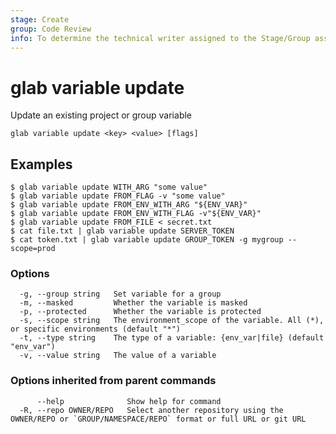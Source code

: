 ```yaml
---
stage: Create
group: Code Review
info: To determine the technical writer assigned to the Stage/Group associated with this page, see https://about.gitlab.com/handbook/product/ux/technical-writing/#assignments
---
```


<!--
This documentation is auto generated by a script.
Please do not edit this file directly, check cmd/gen-docs/docs.go.
-->

# glab variable update

Update an existing project or group variable

```plaintext
glab variable update <key> <value> [flags]
```

## Examples

```plaintext
$ glab variable update WITH_ARG "some value"
$ glab variable update FROM_FLAG -v "some value"
$ glab variable update FROM_ENV_WITH_ARG "${ENV_VAR}"
$ glab variable update FROM_ENV_WITH_FLAG -v"${ENV_VAR}"
$ glab variable update FROM_FILE < secret.txt
$ cat file.txt | glab variable update SERVER_TOKEN
$ cat token.txt | glab variable update GROUP_TOKEN -g mygroup --scope=prod

```

### Options

```plaintext
  -g, --group string   Set variable for a group
  -m, --masked         Whether the variable is masked
  -p, --protected      Whether the variable is protected
  -s, --scope string   The environment_scope of the variable. All (*), or specific environments (default "*")
  -t, --type string    The type of a variable: {env_var|file} (default "env_var")
  -v, --value string   The value of a variable
```

### Options inherited from parent commands

```plaintext
      --help              Show help for command
  -R, --repo OWNER/REPO   Select another repository using the OWNER/REPO or `GROUP/NAMESPACE/REPO` format or full URL or git URL
```

